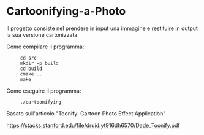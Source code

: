 # Cartoonifying-a-Photo

Il progetto consiste nel prendere in input una immagine e restituire in output la sua versione cartonizzata

Come compilare il programma:

         cd src
         mkdir -p build
         cd build
         cmake ..
         make
         
Come eseguire il programma:

         ./cartoonifying

Basato sull'articolo "Toonify: Cartoon Photo Effect Application" 

https://stacks.stanford.edu/file/druid:yt916dh6570/Dade_Toonify.pdf
